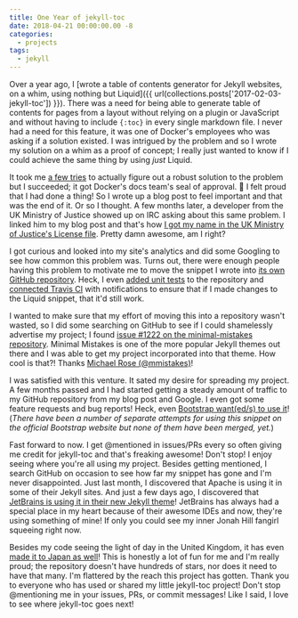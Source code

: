 ```yaml
---
title: One Year of jekyll-toc
date: 2018-04-21 00:00:00.00 -8
categories:
  - projects
tags:
  - jekyll
---
```


Over a year ago, I [wrote a table of contents generator for Jekyll websites, on a whim, using nothing but Liquid]({{ url(collections.posts['2017-02-03-jekyll-toc']) }}). There was a need for being able to generate table of contents for pages from a layout without relying on a plugin or JavaScript and without having to include `{:toc}` in every single markdown file. I never had a need for this feature, it was one of Docker's employees who was asking if a solution existed. I was intrigued by the problem and so I wrote my solution on a whim as a proof of concept; I really just wanted to know if I could achieve the same thing by using *just* Liquid.

It took me [a few tries](https://gist.github.com/allejo/a83bcef99a9e0a6f481fce01e492efff/revisions) to actually figure out a robust solution to the problem but I succeeded; it got Docker's docs team's seal of approval. 🎉 I felt proud that I had done a thing! So I wrote up a blog post to feel important and that was the end of it. Or so I thought. A few months later, a developer from the UK Ministry of Justice showed up on IRC asking about this same problem. I linked him to my blog post and that's how [I got my name in the UK Ministry of Justice's License file](https://github.com/ministryofjustice/technical-guidance/blob/f8378bdce3682c1b68a726ab32c88124e27a42a0/LICENCE#L31). Pretty damn awesome, am I right?

I got curious and looked into my site's analytics and did some Googling to see how common this problem was. Turns out, there were enough people having this problem to motivate me to move the snippet I wrote into [its own GitHub repository](https://github.com/allejo/jekyll-toc/commit/ed3838d29bac9dc64bdb5cf45eac092ace228fde). Heck, I even [added unit tests](https://github.com/allejo/jekyll-toc/commit/2a53d7c8c03792c2b24969c5520afc58e4a8bd0c) to the repository and [connected Travis CI](https://travis-ci.org/allejo/jekyll-toc) with notifications to ensure that if I made changes to the Liquid snippet, that it'd still work.

I wanted to make sure that my effort of moving this into a repository wasn't wasted, so I did some searching on GitHub to see if I could shamelessly advertise my project; I found [issue #1222 on the minimal-mistakes repository](https://github.com/mmistakes/minimal-mistakes/issues/1222). Minimal Mistakes is one of the more popular Jekyll themes out there and I was able to get my project incorporated into that theme. How cool is that?! Thanks [Michael Rose (@mmistakes)](https://mademistakes.com/)!

I was satisfied with this venture. It sated my desire for spreading my project. A few months passed and I had started getting a steady amount of traffic to my GitHub repository from my blog post and Google. I even got some feature requests and bug reports! Heck, even [Bootstrap want(ed/s) to use it](https://github.com/twbs/bootstrap/pull/25838)! (_There have been a number of separate attempts for using this snippet on the official Bootstrap website but none of them have been merged, yet._)

Fast forward to now. I get @mentioned in issues/PRs every so often giving me credit for jekyll-toc and that's freaking awesome! Don't stop! I enjoy seeing where you're all using my project. Besides getting mentioned, I search GitHub on occasion to see how far my snippet has gone and I'm never disappointed. Just last month, I discovered that Apache is using it in some of their Jekyll sites. And just a few days ago, I discovered that [JetBrains is using it in their new Jekyll theme](https://github.com/JetBrains/oss-site-jekyll-theme/commit/ff779cfa2ebc2c34f0d1e194a1d6a27a748f0c96)! JetBrains has always had a special place in my heart because of their awesome IDEs and now, they're using something of mine! If only you could see my inner Jonah Hill fangirl squeeing right now.

Besides my code seeing the light of day in the United Kingdom, it has even [made it to Japan as well](https://blog.kotet.jp/2018/04/toc-on-github-pages/)! This is honestly a lot of fun for me and I'm really proud; the repository doesn't have hundreds of stars, nor does it need to have that many. I'm flattered by the reach this project has gotten. Thank you to everyone who has used or shared my little jekyll-toc project! Don't stop @mentioning me in your issues, PRs, or commit messages! Like I said, I love to see where jekyll-toc goes next!

